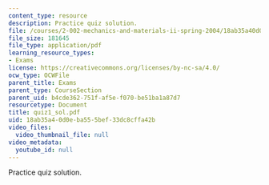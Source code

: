 ```yaml
---
content_type: resource
description: Practice quiz solution.
file: /courses/2-002-mechanics-and-materials-ii-spring-2004/18ab35a40d0eba555bef33dc8cffa42b_quiz1_sol.pdf
file_size: 181645
file_type: application/pdf
learning_resource_types:
- Exams
license: https://creativecommons.org/licenses/by-nc-sa/4.0/
ocw_type: OCWFile
parent_title: Exams
parent_type: CourseSection
parent_uid: b4cde362-751f-af5e-f070-be51ba1a87d7
resourcetype: Document
title: quiz1_sol.pdf
uid: 18ab35a4-0d0e-ba55-5bef-33dc8cffa42b
video_files:
  video_thumbnail_file: null
video_metadata:
  youtube_id: null
---
```

Practice quiz solution.